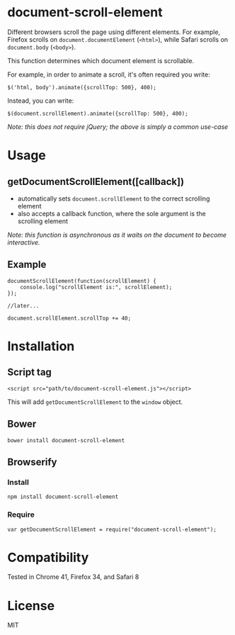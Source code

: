 # document-scroll-element

Different browsers scroll the page using different elements. For example, Firefox scrolls on `document.documentElement` (`<html>`), while Safari scrolls on `document.body` (`<body>`).

This function determines which document element is scrollable.

For example, in order to animate a scroll, it's often required you write:

	$('html, body').animate({scrollTop: 500}, 400);

Instead, you can write:

	$(document.scrollElement).animate({scrollTop: 500}, 400);
	
_Note: this does not require jQuery; the above is simply a common use-case_

# Usage

## getDocumentScrollElement([callback])

- automatically sets `document.scrollElement` to the correct scrolling element
- also accepts a callback function, where the sole argument is the scrolling element

_Note: this function is asynchronous as it waits on the document to become interactive._

## Example

	documentScrollElement(function(scrollElement) {
		console.log("scrollElement is:", scrollElement);
	});
	
	//later...
	
	document.scrollElement.scrollTop += 40;

# Installation

## Script tag

	<script src="path/to/document-scroll-element.js"></script>

This will add `getDocumentScrollElement` to the `window` object.

## Bower

	bower install document-scroll-element

## Browserify

### Install

	npm install document-scroll-element

### Require

	var getDocumentScrollElement = require("document-scroll-element");
	
# Compatibility

Tested in Chrome 41, Firefox 34, and Safari 8
	
# License 

MIT